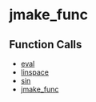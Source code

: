 # jmake_func

## Function Calls
- [eval](CSD/kCSD/ica/kCsd1D_ICA/STICA_UTIL/eval.md)
- [linspace](CSD/kCSD/ica/kCsd1D_ICA/STICA_UTIL/linspace.md)
- [sin](CSD/kCSD/ica/kCsd1D_ICA/STICA_UTIL/sin.md)
- [jmake_func](CSD/kCSD/ica/kCsd1D_ICA/STICA_UTIL/jmake_func.md)

